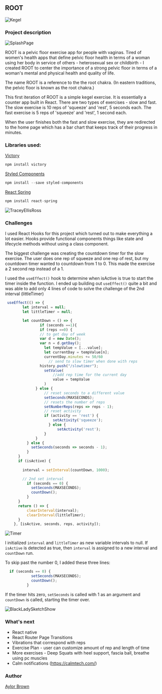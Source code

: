 ## ROOT 

![Kegel](https://media.giphy.com/media/3ohhwHkDJfIO8tlgS4/giphy.gif)


### Project description 

![SplashPage](public/splash-page.gif)

ROOT is a pelvic floor exercise app for people with vaginas. Tired of women's health apps that define pelvic floor health in terms of a woman using her body in service of others - heterosexual sex or childbirth -  I created ROOT to center the importance of a strong pelvic floor in terms of a woman's mental and physical health and quality of life. 

The name ROOT is a reference to the the root chakra. (In eastern traditions, the pelvic floor is known as the root chakra.)

This first iteration of ROOT is a simple kegel exercise. It is essentially a counter app built in React. There are two types of exercises - slow and fast. The slow exercise is 10 reps of 'squeeze' and 'rest', 5 seconds each. The fast exercise is 5 reps of 'squeeze' and 'rest', 1 second each. 

When the user finishes both the fast and slow exercise, they are redirected to the home page which has a bar chart that keeps track of their progress in minutes. 


### Libraries used:

[Victory](https://github.com/FormidableLabs/victory)
```javascript 
npm install victory
```

[Styled Components](https://github.com/styled-components/styled-components)
```javascript
npm install --save styled-components
```

[React Spring](https://github.com/react-spring/react-spring)
```javascript
npm install react-spring
```


![TraceyEllisRoss](https://media.giphy.com/media/BdVcN2CztJ4L6/giphy.gif)

### Challenges 

I used React Hooks for this project which turned out to make everything a lot easier. Hooks provide functional components things like state and lifecycle methods without using a class component. 

The biggest challenge was creating the countdown timer for the slow exercise. The user does one rep of squeeze and one rep of rest, but my countdown timer wanted to countdown from 1 to 0. This made the exercise a 2 second rep instead of a 1. 


I used the ```useEffect()``` hook to determine when isActive is true to start the timer inside the function. I ended up building out ```useEffect()``` quite a bit and was able to add only 4 lines of code to solve the challenge of the 2nd interval (littleTimer)

```javascript
 useEffect(() => {
        let interval = null;
        let littleTimer = null;

        let countDown = () => {
                if (seconds ==1){
                if (reps ==0) {
                // to get day of week 
                var d = new Date();
                var n = d.getDay();
                  let tempValue = [...value];
                  let currentDay = tempValue[n];
                  currentDay.minutes += 50/60
                    // send to slow timer when done with reps                    
                history.push("/slowtimer");
                  setValue(
                      //add rep time for the current day
                      value = tempValue
                  )
              } else {
                  // reset seconds to a different value
                  setSeconds(MAXSECONDS);
                  // resets the number of reps
                  setNumberReps(reps => reps - 1);
                  // reset activity
                  if (activity == 'rest') {
                      setActivity('squeeze');
                    } else {
                        setActivity('rest');
                  }
              }
          } else {
            setSeconds(seconds => seconds - 1);
          }
      }
      if (isActive) {
          
        interval = setInterval(countDown, 1000);

        // 2nd set interval
          if (seconds == 0) {
            setSeconds(MAXSECONDS);
            countDown();
          }
      }
      return () => {
          clearInterval(interval); 
          clearInterval(littleTimer);
      }
    }, [isActive, seconds, reps, activity]);

```

![Timer](public/timer.gif)

I initialized ```interval``` and ```littleTimer``` as new variable intervals to null. If ```isActive``` is detected as true, then ```interval``` is assigned to a new interval and ```countDown``` run. 

To skip past the number 0, I added these three lines: 

```javascript
  if (seconds == 0) {
            setSeconds(MAXSECONDS);
            countDown();
          }
```

If the timer hits zero, ```setSeconds``` is called with 1 as an argument and ```countDown``` is called, starting the timer over. 


 
![BlackLadySketchShow](https://media.giphy.com/media/XcLx833bdmXhYNGJ1B/giphy.gif)

### What's next

- React native 
- React Router Page Transitions
- Vibrations that correspond with reps 
- Exercise Plan - user can customize amount of rep and length of time  
- More exercises - Deep Squats with heel support, fascia ball, breathe using pc muscles 
- Calm notifications (https://calmtech.com/)

### Author 

[Aylor Brown](https://www.aylorbrown.com)
